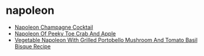 # napoleon

 * [Napoleon Champagne Cocktail](index/n/napoleon-champagne-cocktail-200536.json)
 * [Napoleon Of Peeky Toe Crab And Apple](index/n/napoleon-of-peeky-toe-crab-and-apple-15621.json)
 * [Vegetable Napoleon With Grilled Portobello Mushroom And Tomato Basil Bisque Recipe](index/v/vegetable-napoleon-with-grilled-portobello-mushroom-and-tomato-basil-bisque-recipe.json)
